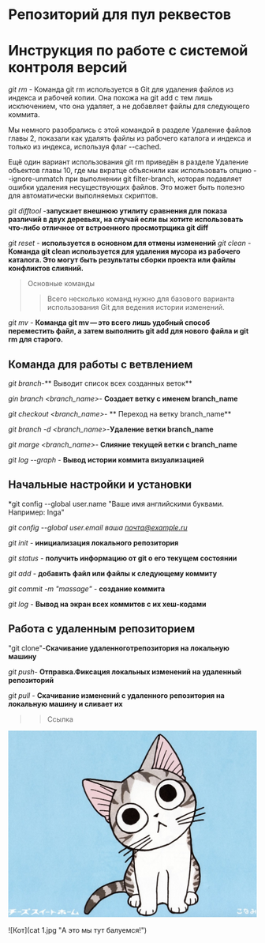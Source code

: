 # Репозиторий для пул реквестов

# Инструкция по работе с системой контроля версий
*git rm* -
Команда git rm используется в Git для удаления файлов из индекса и рабочей копии. Она похожа на git add с тем лишь исключением, что она удаляет, а не добавляет файлы для следующего коммита.

Мы немного разобрались с этой командой в разделе Удаление файлов главы 2, показали как удалять файлы из рабочего каталога и индекса и только из индекса, используя флаг --cached.

Ещё один вариант использования git rm приведён в разделе Удаление объектов главы 10, где мы вкратце объяснили как использовать опцию --ignore-unmatch при выполнении git filter-branch, которая подавляет ошибки удаления несуществующих файлов. Это может быть полезно для автоматически выполняемых скриптов.

*git difftool* -**запускает внешнюю утилиту сравнения для показа различий в двух деревьях, на случай если вы хотите использовать что-либо отличное от встроенного просмотрщика git diff**

*git reset* - **используется в основном для отмены изменений**
*git clean* -
**Команда git clean используется для удаления мусора из рабочего каталога. Это могут быть результаты сборки проекта или файлы конфликтов слияний.**
>Основные команды
>>Всего несколько команд нужно для базового варианта использования Git для ведения истории изменений.

*git mv* -
**Команда git mv — это всего лишь удобный способ переместить файл, а затем выполнить git add для нового файла и git rm для старого.**
## Команда для работы с ветвлением

*git branch*-** Выводит список всех созданных веток**

*gin branch <branch_name>*- **Создает ветку с именем branch_name**

*git checkout <branch_name>*- ** Переход на ветку branch_name**

*git branch -d <branch_name>*-**Удаление ветки branch_name**

*git marge <branch_name>*- **Слияние текущей ветки с branch_name**

*git log --graph* - **Вывод истории коммита визуализацией**

## Начальные настройки и установки

*git config --global user.name "Ваше имя английскими буквами. Например: Inga"

*git config --global user.email ваша почта@example.ru*

*git init* - **инициализация локального репозитория**

*git status* - **получить информацию от git о его текущем состоянии**

*git add* - **добавить файл или файлы к следующему коммиту**

*git commit -m "massage"* - **создание коммита**

*git log* - **Вывод на экран всех коммитов с их хеш-кодами**

## Работа с удаленным репозиторием

"git clone"-**Cкачивание удаленноготрепозитория на локальную машину**

*git push*- **Отправка.Фиксация локальных изменений на удаленный репозиторий**

*git pull* - **Скачивание изменений с удаленного репозитория на локальную машину и сливает их**

>> Ссылка

![Котище](Cat.jpg "А чо это вы тут делаете?")

![Кот](cat 1.jpg "А это мы тут балуемся!")







